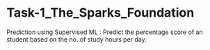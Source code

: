 # Task-1_The_Sparks_Foundation
Prediction using Supervised ML : Predict the percentage score of an student based on the no. of study hours per day.
